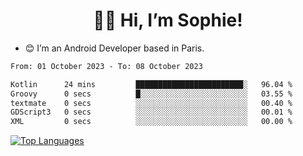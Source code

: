 <h1 align="center"> 👋🏽 Hi, I’m Sophie! </h1>  

- 😊 I’m an Android Developer based in Paris.

<!--START_SECTION:waka-->

```txt
From: 01 October 2023 - To: 08 October 2023

Kotlin      24 mins         ████████████████████████░   96.04 %
Groovy      0 secs          █░░░░░░░░░░░░░░░░░░░░░░░░   03.55 %
textmate    0 secs          ░░░░░░░░░░░░░░░░░░░░░░░░░   00.40 %
GDScript3   0 secs          ░░░░░░░░░░░░░░░░░░░░░░░░░   00.01 %
XML         0 secs          ░░░░░░░░░░░░░░░░░░░░░░░░░   00.00 %
```

<!--END_SECTION:waka-->

<!-- [![My GitHub stats](https://github-readme-stats.vercel.app/api?username=sophicapri&show_icons=true&theme=buefy)](https://github.com/anuraghazra/github-readme-stats) -->

[![Top Languages](https://github-readme-stats.vercel.app/api/top-langs/?username=sophicapri&langs_count=2&layout=compact)](https://github.com/anuraghazra/github-readme-stats) 

<!-- ![](https://github-readme-streak-stats.herokuapp.com/?user=sophicapri) -->
